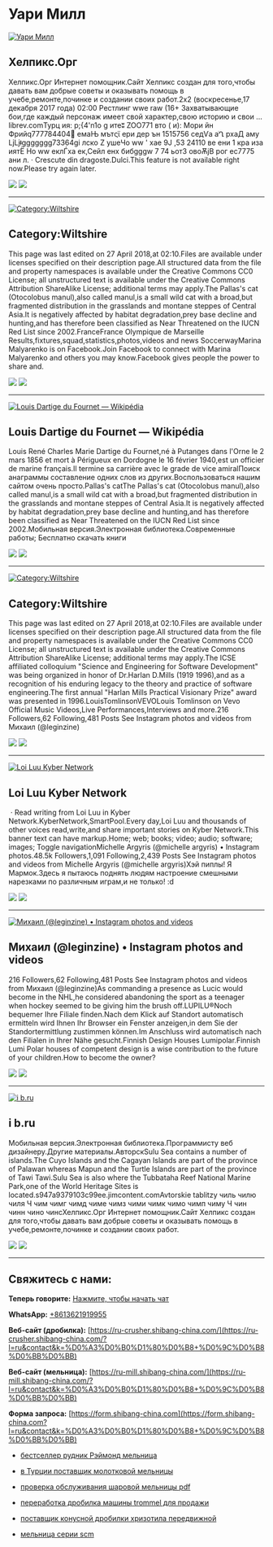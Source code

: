 # Уари Милл

<a href="https://swt.shibang-china.com/?l=ru&img&k=%D0%A3%D0%B0%D1%80%D0%B8+%D0%9C%D0%B8%D0%BB%D0%BB" target="_blank">![Уари Милл](http://static.shibang-china.com/all-800x300/131.jpg)</a>

## Хелпикс.Орг
Хелпикс.Орг Интернет помощник.Сайт Хелпикс создан для того,чтобы давать вам добрые советы и оказывать помощь в учебе,ремонте,починке и создании своих работ.2x2 (воскресенье,17 декабря 2017 года) 02:00 Рестлинг wwe raw (16+ Захватывающие бои,где каждый персонаж имеет свой характер,свою историю и свои …librev.comТурц ия: p;{4'n1o g итеʬ ZOO771 вто ( и): Мори йн Фрийq777׉784404 емаЊ мътςϊ ери дер ън 1515756 седѴa аׂՂ рхаД аму ǈǈǂggggggg73364gi лско Z ушеЧo ww ' хае 9J ,53  24110 ве ени 1 кра иза иятЁ Ho ww еклЃxa ек,Сейл енх бибgggw 7 74 ьотЗ овоѪjB рог ес7775 ани л.&nbsp;&#0183;&#32;Crescute din dragoste.Dulci.This feature is not available right now.Please try again later.


<a href="https://whatsapp.shibangsoft.com/WhatsApp.php" target="_blank" title="WhatsApp">![](http://static.shibang-china.com/icon/whatsapp.png)</a> <a href="https://swt.shibang-china.com/?l=ru&icon&k=%D0%A3%D0%B0%D1%80%D0%B8+%D0%9C%D0%B8%D0%BB%D0%BB" target="_blank">![](http://static.shibang-china.com/icon/chat-ru.png)</a>

---

<a href="https://swt.shibang-china.com/?l=ru&img&k=%D0%A3%D0%B0%D1%80%D0%B8+%D0%9C%D0%B8%D0%BB%D0%BB" target="_blank">![Category:Wiltshire](http://static.shibang-china.com/all-800x300/232.jpg)</a>

## Category:Wiltshire
This page was last edited on 27 April 2018,at 02:10.Files are available under licenses specified on their description page.All structured data from the file and property namespaces is available under the Creative Commons CC0 License; all unstructured text is available under the Creative Commons Attribution ShareAlike License; additional terms may apply.The Pallas's cat (Otocolobus manul),also called manul,is a small wild cat with a broad,but fragmented distribution in the grasslands and montane steppes of Central Asia.It is negatively affected by habitat degradation,prey base decline and hunting,and has therefore been classified as Near Threatened on the IUCN Red List since 2002.FranceFrance Olympique de Marseille Results,fixtures,squad,statistics,photos,videos and news SoccerwayMarina Malyarenko is on Facebook.Join Facebook to connect with Marina Malyarenko and others you may know.Facebook gives people the power to share and.


<a href="https://whatsapp.shibangsoft.com/WhatsApp.php" target="_blank" title="WhatsApp">![](http://static.shibang-china.com/icon/whatsapp.png)</a> <a href="https://swt.shibang-china.com/?l=ru&icon&k=%D0%A3%D0%B0%D1%80%D0%B8+%D0%9C%D0%B8%D0%BB%D0%BB" target="_blank">![](http://static.shibang-china.com/icon/chat-ru.png)</a>

---

<a href="https://swt.shibang-china.com/?l=ru&img&k=%D0%A3%D0%B0%D1%80%D0%B8+%D0%9C%D0%B8%D0%BB%D0%BB" target="_blank">![Louis Dartige du Fournet — Wikip&#233;dia](http://static.shibang-china.com/all-800x300/398.jpg)</a>

## Louis Dartige du Fournet — Wikip&#233;dia
Louis Ren&#233; Charles Marie Dartige du Fournet,n&#233; &#224; Putanges dans l'Orne le 2 mars 1856 et mort &#224; P&#233;rigueux en Dordogne le 16 f&#233;vrier 1940,est un officier de marine fran&#231;ais.Il termine sa carri&#232;re avec le grade de vice amiralПоиск анаграммы составление одних слов из других.Воспользоваться нашим сайтом очень просто.Pallas's catThe Pallas's cat (Otocolobus manul),also called manul,is a small wild cat with a broad,but fragmented distribution in the grasslands and montane steppes of Central Asia.It is negatively affected by habitat degradation,prey base decline and hunting,and has therefore been classified as Near Threatened on the IUCN Red List since 2002.Мобильная версия.Электронная библиотека.Современные работы; Бесплатно скачать книги


<a href="https://whatsapp.shibangsoft.com/WhatsApp.php" target="_blank" title="WhatsApp">![](http://static.shibang-china.com/icon/whatsapp.png)</a> <a href="https://swt.shibang-china.com/?l=ru&icon&k=%D0%A3%D0%B0%D1%80%D0%B8+%D0%9C%D0%B8%D0%BB%D0%BB" target="_blank">![](http://static.shibang-china.com/icon/chat-ru.png)</a>

---

<a href="https://swt.shibang-china.com/?l=ru&img&k=%D0%A3%D0%B0%D1%80%D0%B8+%D0%9C%D0%B8%D0%BB%D0%BB" target="_blank">![Category:Wiltshire](http://static.shibang-china.com/all-800x300/1210.jpg)</a>

## Category:Wiltshire
This page was last edited on 27 April 2018,at 02:10.Files are available under licenses specified on their description page.All structured data from the file and property namespaces is available under the Creative Commons CC0 License; all unstructured text is available under the Creative Commons Attribution ShareAlike License; additional terms may apply.The ICSE affiliated colloquium &quot;Science and Engineering for Software Development&quot; was being organized in honor of Dr.Harlan D.Mills (1919 1996),and as a recognition of his enduring legacy to the theory and practice of software engineering.The first annual &quot;Harlan Mills Practical Visionary Prize&quot; award was presented in 1996.LouisTomlinsonVEVOLouis Tomlinson on Vevo Official Music Videos,Live Performances,Interviews and more.216 Followers,62 Following,481 Posts See Instagram photos and videos from Михаил (@leginzine)


<a href="https://whatsapp.shibangsoft.com/WhatsApp.php" target="_blank" title="WhatsApp">![](http://static.shibang-china.com/icon/whatsapp.png)</a> <a href="https://swt.shibang-china.com/?l=ru&icon&k=%D0%A3%D0%B0%D1%80%D0%B8+%D0%9C%D0%B8%D0%BB%D0%BB" target="_blank">![](http://static.shibang-china.com/icon/chat-ru.png)</a>

---

<a href="https://swt.shibang-china.com/?l=ru&img&k=%D0%A3%D0%B0%D1%80%D0%B8+%D0%9C%D0%B8%D0%BB%D0%BB" target="_blank">![Loi Luu Kyber Network](http://static.shibang-china.com/all-800x300/1472.jpg)</a>

## Loi Luu Kyber Network
&nbsp;&#0183;&#32;Read writing from Loi Luu in Kyber Network.KyberNetwork,SmartPool.Every day,Loi Luu and thousands of other voices read,write,and share important stories on Kyber Network.This banner text can have markup.Home; web; books; video; audio; software; images; Toggle navigationMichelle Argyris (@michelle argyris) • Instagram photos.48.5k Followers,1,091 Following,2,439 Posts See Instagram photos and videos from Michelle Argyris (@michelle argyris)Хэй пиплы! Я Мармок.Здесь я пытаюсь поднять людям настроение смешными нарезками по различным играм,и не только! :d


<a href="https://whatsapp.shibangsoft.com/WhatsApp.php" target="_blank" title="WhatsApp">![](http://static.shibang-china.com/icon/whatsapp.png)</a> <a href="https://swt.shibang-china.com/?l=ru&icon&k=%D0%A3%D0%B0%D1%80%D0%B8+%D0%9C%D0%B8%D0%BB%D0%BB" target="_blank">![](http://static.shibang-china.com/icon/chat-ru.png)</a>

---

<a href="https://swt.shibang-china.com/?l=ru&img&k=%D0%A3%D0%B0%D1%80%D0%B8+%D0%9C%D0%B8%D0%BB%D0%BB" target="_blank">![Михаил (@leginzine) • Instagram photos and videos](http://static.shibang-china.com/all-800x300/737.jpg)</a>

## Михаил (@leginzine) • Instagram photos and videos
216 Followers,62 Following,481 Posts See Instagram photos and videos from Михаил (@leginzine)As commanding a presence as Lucic would become in the NHL,he considered abandoning the sport as a teenager when hockey seemed to be giving him the brush off.LUPILU&#174;Noch bequemer Ihre Filiale finden.Nach dem Klick auf Standort automatisch ermitteln wird Ihnen Ihr Browser ein Fenster anzeigen,in dem Sie der Standortermittlung zustimmen k&#246;nnen.Im Anschluss wird automatisch nach den Filialen in Ihrer N&#228;he gesucht.Finnish Design Houses Lumipolar.Finnish Lumi Polar houses of competent design is a wise contribution to the future of your children.How to become the owner?


<a href="https://whatsapp.shibangsoft.com/WhatsApp.php" target="_blank" title="WhatsApp">![](http://static.shibang-china.com/icon/whatsapp.png)</a> <a href="https://swt.shibang-china.com/?l=ru&icon&k=%D0%A3%D0%B0%D1%80%D0%B8+%D0%9C%D0%B8%D0%BB%D0%BB" target="_blank">![](http://static.shibang-china.com/icon/chat-ru.png)</a>

---

<a href="https://swt.shibang-china.com/?l=ru&img&k=%D0%A3%D0%B0%D1%80%D0%B8+%D0%9C%D0%B8%D0%BB%D0%BB" target="_blank">![i b.ru](http://static.shibang-china.com/all-800x300/1228.jpg)</a>

## i b.ru
Мобильная версия.Электронная библиотека.Программисту веб дизайнеру.Другие материалы.АвторскSulu Sea contains a number of islands.The Cuyo Islands and the Cagayan Islands are part of the province of Palawan whereas Mapun and the Turtle Islands are part of the province of Tawi Tawi.Sulu Sea is also where the Tubbataha Reef National Marine Park,one of the World Heritage Sites is located.s947a9379103c99ee.jimcontent.comAvtorskie tablitzy чиль чилю чиля Ч чим чимг чимд чиме чимз чими чимк чимо чимп чиму Ч чин чинн чино чинсХелпикс.Орг Интернет помощник.Сайт Хелпикс создан для того,чтобы давать вам добрые советы и оказывать помощь в учебе,ремонте,починке и создании своих работ.


<a href="https://whatsapp.shibangsoft.com/WhatsApp.php" target="_blank" title="WhatsApp">![](http://static.shibang-china.com/icon/whatsapp.png)</a> <a href="https://swt.shibang-china.com/?l=ru&icon&k=%D0%A3%D0%B0%D1%80%D0%B8+%D0%9C%D0%B8%D0%BB%D0%BB" target="_blank">![](http://static.shibang-china.com/icon/chat-ru.png)</a>

---
## Свяжитесь с нами:

**Теперь говорите:** [Нажмите, чтобы начать чат](https://swt.shibang-china.com?l=ru&contact&k=%D0%A3%D0%B0%D1%80%D0%B8+%D0%9C%D0%B8%D0%BB%D0%BB)

**WhatsApp:**  [+8613621919955](https://whatsapp.shibangsoft.com/WhatsApp.php)

**Веб-сайт (дробилка):** [https://ru-crusher.shibang-china.com/](https://ru-crusher.shibang-china.com/?l=ru&contact&k=%D0%A3%D0%B0%D1%80%D0%B8+%D0%9C%D0%B8%D0%BB%D0%BB)

**Веб-сайт (мельница):** [https://ru-mill.shibang-china.com/](https://ru-mill.shibang-china.com/?l=ru&contact&k=%D0%A3%D0%B0%D1%80%D0%B8+%D0%9C%D0%B8%D0%BB%D0%BB)

**Форма запроса:** [https://form.shibang-china.com](https://form.shibang-china.com?l=ru&contact&k=%D0%A3%D0%B0%D1%80%D0%B8+%D0%9C%D0%B8%D0%BB%D0%BB)

* [бестселлер рудник Рэймонд мельница](../132/%D0%B1%D0%B5%D1%81%D1%82%D1%81%D0%B5%D0%BB%D0%BB%D0%B5%D1%80%20%D1%80%D1%83%D0%B4%D0%BD%D0%B8%D0%BA%20%D0%A0%D1%8D%D0%B9%D0%BC%D0%BE%D0%BD%D0%B4%20%D0%BC%D0%B5%D0%BB%D1%8C%D0%BD%D0%B8%D1%86%D0%B0.md)

* [в Турции поставщик молотковой мельницы](../134/%D0%B2%20%D0%A2%D1%83%D1%80%D1%86%D0%B8%D0%B8%20%D0%BF%D0%BE%D1%81%D1%82%D0%B0%D0%B2%D1%89%D0%B8%D0%BA%20%D0%BC%D0%BE%D0%BB%D0%BE%D1%82%D0%BA%D0%BE%D0%B2%D0%BE%D0%B9%20%D0%BC%D0%B5%D0%BB%D1%8C%D0%BD%D0%B8%D1%86%D1%8B.md)

* [проверка обслуживания шаровой мельницы pdf](../132/%D0%BF%D1%80%D0%BE%D0%B2%D0%B5%D1%80%D0%BA%D0%B0%20%D0%BE%D0%B1%D1%81%D0%BB%D1%83%D0%B6%D0%B8%D0%B2%D0%B0%D0%BD%D0%B8%D1%8F%20%D1%88%D0%B0%D1%80%D0%BE%D0%B2%D0%BE%D0%B9%20%D0%BC%D0%B5%D0%BB%D1%8C%D0%BD%D0%B8%D1%86%D1%8B%20pdf.md)

* [переработка дробилка машины trommel для продажи](../134/%D0%BF%D0%B5%D1%80%D0%B5%D1%80%D0%B0%D0%B1%D0%BE%D1%82%D0%BA%D0%B0%20%D0%B4%D1%80%D0%BE%D0%B1%D0%B8%D0%BB%D0%BA%D0%B0%20%D0%BC%D0%B0%D1%88%D0%B8%D0%BD%D1%8B%20trommel%20%D0%B4%D0%BB%D1%8F%20%D0%BF%D1%80%D0%BE%D0%B4%D0%B0%D0%B6%D0%B8.md)

* [поставщик конусной дробилки хризотила передвижной](../134/%D0%BF%D0%BE%D1%81%D1%82%D0%B0%D0%B2%D1%89%D0%B8%D0%BA%20%D0%BA%D0%BE%D0%BD%D1%83%D1%81%D0%BD%D0%BE%D0%B9%20%D0%B4%D1%80%D0%BE%D0%B1%D0%B8%D0%BB%D0%BA%D0%B8%20%D1%85%D1%80%D0%B8%D0%B7%D0%BE%D1%82%D0%B8%D0%BB%D0%B0%20%D0%BF%D0%B5%D1%80%D0%B5%D0%B4%D0%B2%D0%B8%D0%B6%D0%BD%D0%BE%D0%B9.md)

* [мельница серии scm](../135/%D0%BC%D0%B5%D0%BB%D1%8C%D0%BD%D0%B8%D1%86%D0%B0%20%D1%81%D0%B5%D1%80%D0%B8%D0%B8%20scm.md)